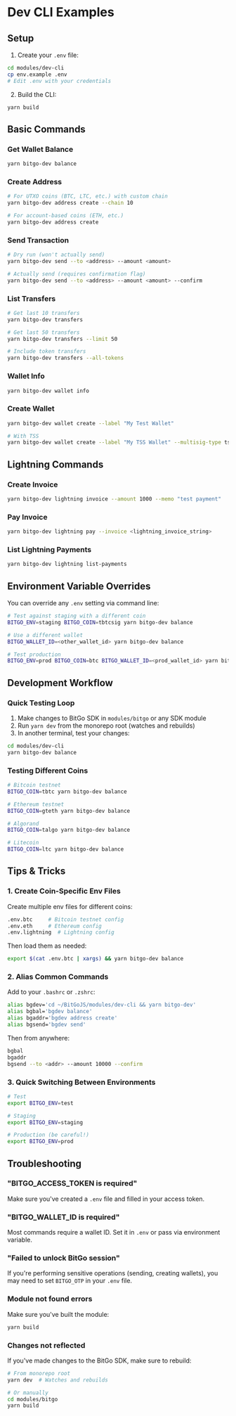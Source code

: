 # Dev CLI Examples

## Setup

1. Create your `.env` file:
```bash
cd modules/dev-cli
cp env.example .env
# Edit .env with your credentials
```

2. Build the CLI:
```bash
yarn build
```

## Basic Commands

### Get Wallet Balance
```bash
yarn bitgo-dev balance
```

### Create Address
```bash
# For UTXO coins (BTC, LTC, etc.) with custom chain
yarn bitgo-dev address create --chain 10

# For account-based coins (ETH, etc.)
yarn bitgo-dev address create
```

### Send Transaction
```bash
# Dry run (won't actually send)
yarn bitgo-dev send --to <address> --amount <amount>

# Actually send (requires confirmation flag)
yarn bitgo-dev send --to <address> --amount <amount> --confirm
```

### List Transfers
```bash
# Get last 10 transfers
yarn bitgo-dev transfers

# Get last 50 transfers
yarn bitgo-dev transfers --limit 50

# Include token transfers
yarn bitgo-dev transfers --all-tokens
```

### Wallet Info
```bash
yarn bitgo-dev wallet info
```

### Create Wallet
```bash
yarn bitgo-dev wallet create --label "My Test Wallet"

# With TSS
yarn bitgo-dev wallet create --label "My TSS Wallet" --multisig-type tss
```

## Lightning Commands

### Create Invoice
```bash
yarn bitgo-dev lightning invoice --amount 1000 --memo "test payment"
```

### Pay Invoice
```bash
yarn bitgo-dev lightning pay --invoice <lightning_invoice_string>
```

### List Lightning Payments
```bash
yarn bitgo-dev lightning list-payments
```

## Environment Variable Overrides

You can override any `.env` setting via command line:

```bash
# Test against staging with a different coin
BITGO_ENV=staging BITGO_COIN=tbtcsig yarn bitgo-dev balance

# Use a different wallet
BITGO_WALLET_ID=<other_wallet_id> yarn bitgo-dev balance

# Test production
BITGO_ENV=prod BITGO_COIN=btc BITGO_WALLET_ID=<prod_wallet_id> yarn bitgo-dev balance
```

## Development Workflow

### Quick Testing Loop

1. Make changes to BitGo SDK in `modules/bitgo` or any SDK module
2. Run `yarn dev` from the monorepo root (watches and rebuilds)
3. In another terminal, test your changes:
```bash
cd modules/dev-cli
yarn bitgo-dev balance
```

### Testing Different Coins

```bash
# Bitcoin testnet
BITGO_COIN=tbtc yarn bitgo-dev balance

# Ethereum testnet
BITGO_COIN=gteth yarn bitgo-dev balance

# Algorand
BITGO_COIN=talgo yarn bitgo-dev balance

# Litecoin
BITGO_COIN=ltc yarn bitgo-dev balance
```

## Tips & Tricks

### 1. Create Coin-Specific Env Files

Create multiple env files for different coins:
```bash
.env.btc     # Bitcoin testnet config
.env.eth     # Ethereum config  
.env.lightning  # Lightning config
```

Then load them as needed:
```bash
export $(cat .env.btc | xargs) && yarn bitgo-dev balance
```

### 2. Alias Common Commands

Add to your `.bashrc` or `.zshrc`:
```bash
alias bgdev='cd ~/BitGoJS/modules/dev-cli && yarn bitgo-dev'
alias bgbal='bgdev balance'
alias bgaddr='bgdev address create'
alias bgsend='bgdev send'
```

Then from anywhere:
```bash
bgbal
bgaddr
bgsend --to <addr> --amount 10000 --confirm
```

### 3. Quick Switching Between Environments

```bash
# Test
export BITGO_ENV=test

# Staging
export BITGO_ENV=staging

# Production (be careful!)
export BITGO_ENV=prod
```

## Troubleshooting

### "BITGO_ACCESS_TOKEN is required"
Make sure you've created a `.env` file and filled in your access token.

### "BITGO_WALLET_ID is required"
Most commands require a wallet ID. Set it in `.env` or pass via environment variable.

### "Failed to unlock BitGo session"
If you're performing sensitive operations (sending, creating wallets), you may need to set `BITGO_OTP` in your `.env` file.

### Module not found errors
Make sure you've built the module:
```bash
yarn build
```

### Changes not reflected
If you've made changes to the BitGo SDK, make sure to rebuild:
```bash
# From monorepo root
yarn dev  # Watches and rebuilds

# Or manually
cd modules/bitgo
yarn build
```

